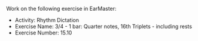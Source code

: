 Work on the following exercise in EarMaster:
- Activity: Rhythm Dictation
- Exercise Name: 3/4 - 1 bar: Quarter notes, 16th Triplets - including rests
- Exercise Number: 15.10
